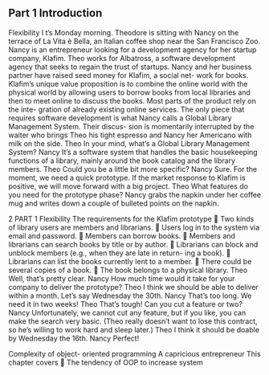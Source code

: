 ## Part 1 Introduction

Flexibility
I
t’s Monday morning. Theodore is sitting with Nancy on the terrace of La Vita è
Bella, an Italian coffee shop near the San Francisco Zoo. Nancy is an entrepreneur
looking for a development agency for her startup company, Klafim. Theo works for
Albatross, a software development agency that seeks to regain the trust of startups.
Nancy and her business partner have raised seed money for Klafim, a social net-
work for books. Klafim’s unique value proposition is to combine the online world
with the physical world by allowing users to borrow books from local libraries and
then to meet online to discuss the books. Most parts of the product rely on the inte-
gration of already existing online services. The only piece that requires software
development is what Nancy calls a Global Library Management System. Their discus-
sion is momentarily interrupted by the waiter who brings Theo his tight espresso and
Nancy her Americano with milk on the side.
Theo In your mind, what’s a Global Library Management System?
Nancy It’s a software system that handles the basic housekeeping functions of a
library, mainly around the book catalog and the library members.
Theo Could you be a little bit more specific?
Nancy Sure. For the moment, we need a quick prototype. If the market response
to Klafim is positive, we will move forward with a big project.
Theo What features do you need for the prototype phase?
Nancy grabs the napkin under her coffee mug and writes down a couple of bulleted
points on the napkin.

2 PART 1 Flexibility
The requirements for the Klafim prototype
 Two kinds of library users are members and librarians.
 Users log in to the system via email and password.
 Members can borrow books.
 Members and librarians can search books by title or by author.
 Librarians can block and unblock members (e.g., when they are late in return-
ing a book).
 Librarians can list the books currently lent to a member.
 There could be several copies of a book.
 The book belongs to a physical library.
Theo Well, that’s pretty clear.
Nancy How much time would it take for your company to deliver the prototype?
Theo I think we should be able to deliver within a month. Let’s say Wednesday the
30th.
Nancy That’s too long. We need it in two weeks!
Theo That’s tough! Can you cut a feature or two?
Nancy Unfortunately, we cannot cut any feature, but if you like, you can make the
search very basic.
(Theo really doesn’t want to lose this contract, so he’s willing to work hard and sleep later.)
Theo I think it should be doable by Wednesday the 16th.
Nancy Perfect!

Complexity of object-
oriented programming
A capricious entrepreneur
This chapter covers
 The tendency of OOP to increase system